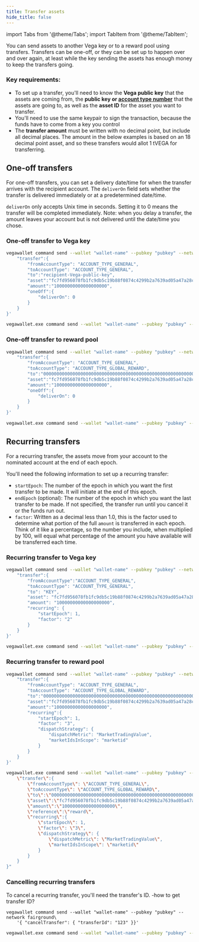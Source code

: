 ```yaml
---
title: Transfer assets
hide_title: false
---
```

import Tabs from '@theme/Tabs';
import TabItem from '@theme/TabItem';

You can send assets to another Vega key or to a reward pool using transfers. Transfers can be one-off, or they can be set up to happen over and over again, at least while the key sending the assets has enough money to keep the transfers going. 

### Key requirements:
* To set up a transfer, you'll need to know the **Vega public key** that the assets are coming from, the **public key or [account type number](../grpc/vega/vega.proto.mdx#accounttype)** that the assets are going to, as well as the **asset ID** for the asset you want to transfer. 
* You'll need to use the same keypair to sign the transaction, because the funds have to come from a key you control
* The **transfer amount** must be written with no decimal point, but include all decimal places. The amount in the below examples is based on an 18 decimal point asset, and so these transfers would allot 1 tVEGA for transferring.

## One-off transfers
For one-off transfers, you can set a delivery date/time for when the transfer arrives with the recipient account. The `deliverOn` field sets whether the transfer is delivered immediately or at a predetermined date/time. 

`deliverOn` only accepts Unix time in seconds. Setting it to 0 means the transfer will be completed immediately. Note: when you delay a transfer, the amount leaves your account but is not delivered until the date/time you chose.

### One-off transfer to Vega key

<Tabs groupId="KeytoKeytransferOnce">
<TabItem value="KeytoKeytransferOnceLinuxcmd" label="Linux / OSX command line example">

```bash
vegawallet command send --wallet "wallet-name" --pubkey "pubkey" --network fairground '{
    "transfer":{
        "fromAccountType": "ACCOUNT_TYPE_GENERAL",
        "toAccountType": "ACCOUNT_TYPE_GENERAL",
        "to":"recipient-Vega-public-key",
        "asset":"fc7fd956078fb1fc9db5c19b88f0874c4299b2a7639ad05a47a28c0aef291b55",
        "amount":"10000000000000000000",
        "oneOff":{ 
            "deliverOn": 0
        }
    }
}'
```
</TabItem>
<TabItem value="KeytoKeytransferOnceWincmd" label="Windows command line example">

```bash
vegawallet.exe command send --wallet "wallet-name" --pubkey "pubkey" --network fairground '{\"transfer\":{\"fromAccountType\":\"ACCOUNT_TYPE_GENERAL\":,\"toAccountType\":\"ACCOUNT_TYPE_GENERAL\" \"to\":\"recipient-Vega-public-key\",\"asset\":\"fc7fd956078fb1fc9db5c19b88f0874c4299b2a7639ad05a47a28c0aef291b55\", \"amount\":\"10000000000000000000\",\"oneOff\":{\"deliverOn\":0}}}'
```
</TabItem>
</Tabs>

### One-off transfer to reward pool

<Tabs groupId="KeytoPooltransferOnce">
<TabItem value="KeytoPooltransferOnceLinuxcmd" label="Linux / OSX command line example">

```bash
vegawallet command send --wallet "wallet-name" --pubkey "pubkey" --network fairground '{
    "transfer":{
        "fromAccountType": "ACCOUNT_TYPE_GENERAL",
        "toAccountType": "ACCOUNT_TYPE_GLOBAL_REWARD",
        "to":"0000000000000000000000000000000000000000000000000000000000000000",
        "asset":"fc7fd956078fb1fc9db5c19b88f0874c4299b2a7639ad05a47a28c0aef291b55",
        "amount":"10000000000000000000",
        "oneOff":{
            "deliverOn": 0
        }
    }
}'
```
</TabItem>
<TabItem value="KeytoPooltransferOnceWincmd" label="Windows command line example">

```bash
vegawallet.exe command send --wallet "wallet-name" --pubkey "pubkey" --network fairground '{\"transfer\":{\"fromAccountType\": \"ACCOUNT_TYPE_GENERAL\",\"toAccountType\":\"ACCOUNT_TYPE_GLOBAL_REWARD\", \"to\":\"0000000000000000000000000000000000000000000000000000000000000000\",\"asset\":\"fc7fd956078fb1fc9db5c19b88f0874c4299b2a7639ad05a47a28c0aef291b55\",\"amount\":\"10000000000000000000\",\"oneOff\":{\"deliverOn\":0}}}'
```
 
</TabItem>
</Tabs>

## Recurring transfers
For a recurring transfer, the assets move from your account to the nominated account at the end of each epoch.

You'll need the following information to set up a recurring transfer: 
* `startEpoch`: The number of the epoch in which you want the first transfer to be made. It will initiate at the end of this epoch.
* `endEpoch` (optional): The number of the epoch in which you want the last transfer to be made. If not specified, the transfer run until you cancel it or the funds run out.
* `factor`: Written as a decimal less than 1.0, this is the factor used to determine what portion of the full `amount` is transferred in each epoch. Think of it like a percentage, so the number you include, when multiplied by 100, will equal what percentage of the amount you have available will be transferred each time. 

### Recurring transfer to Vega key

<Tabs groupId="KeytoKeytransferRepeat">
<TabItem value="KeytoKeytransferRepeatLinuxcmd" label="Linux / OSX command line">

```bash
vegawallet command send --wallet "wallet-name" --pubkey "pubkey" --network fairground '{
    "transfer":{
        "fromAccountType":"ACCOUNT_TYPE_GENERAL",
        "toAccountType": "ACCOUNT_TYPE_GENERAL",
        "to": "KEY",
        "asset": "fc7fd956078fb1fc9db5c19b88f0874c4299b2a7639ad05a47a28c0aef291b55",
        "amount": "10000000000000000000",
        "recurring": {
            "startEpoch": 1,
            "factor": "2"
        }
    }
}'
```
</TabItem>
<TabItem value="KeytoKeytransferRepeatcmdWin" label="Windows command line example">

```bash
vegawallet.exe command send --wallet "wallet-name" --pubkey "pubkey" --network fairground "{\"transfer\":{\"fromAccountType\": \"ACCOUNT_TYPE_GENERAL\",\"toAccountType\": \"ACCOUNT_TYPE_GENERAL\",\"to\":\"KEY\",\"asset\":\"fc7fd956078fb1fc9db5c19b88f0874c4299b2a7639ad05a47a28c0aef291b55\"\"amount\":\"10000000000000000000\",\"recurring\":{\"startEpoch\":1, \"factor\": \"3\" }}}"
```
</TabItem>
</Tabs>
 

### Recurring transfer to reward pool

<Tabs groupId="KeytoPooltransferRepeat">
<TabItem value="KeytoPooltransferRepeatLinuxcmd" label="Linux / OSX command line">

```bash
vegawallet command send --wallet "wallet-name" --pubkey "pubkey" --network fairground '{
    "transfer":{
        "fromAccountType": "ACCOUNT_TYPE_GENERAL",
        "toAccountType": "ACCOUNT_TYPE_GLOBAL_REWARD",
        "to":"0000000000000000000000000000000000000000000000000000000000000000",
        "asset":"fc7fd956078fb1fc9db5c19b88f0874c4299b2a7639ad05a47a28c0aef291b55",
        "amount":"10000000000000000000",
        "recurring":{
            "startEpoch": 1,
            "factor": "3",
            "dispatchStrategy": {
                "dispatchMetric": "MarketTradingValue",
                "marketIdsInScope": "marketid"
            }
        }
    }
}'
```
</TabItem>
<TabItem value="KeytoPooltransferRepeatWincmd" label="Windows command line example">

```bash
vegawallet.exe command send --wallet "wallet-name" --pubkey "pubkey" --network fairground "{
    \"transfer\":{
        \"fromAccountType\": \"ACCOUNT_TYPE_GENERAL\",
        \"toAccountType\": \"ACCOUNT_TYPE_GLOBAL_REWARD\",
        \"to\":\"0000000000000000000000000000000000000000000000000000000000000000\",
        \"asset\":\"fc7fd956078fb1fc9db5c19b88f0874c4299b2a7639ad05a47a28c0aef291b55\",
        \"amount\":\"10000000000000000000\",
        \"reference\":\"reward\",
        \"recurring\":{
            \"startEpoch\": 1,
            \"factor\": \"3\",
            \"dispatchStrategy\": {
                \"dispatchMetric\": \"MarketTradingValue\",
                \"marketIdsInScope\": \"marketid\"
            }
        }
    }
}"
```
</TabItem>
</Tabs>

### Cancelling recurring transfers
To cancel a recurring transfer, you'll need the transfer's ID. -how to get transfer ID? 

<Tabs groupId="canceltransfer">
<TabItem value="canceltransferLinuxcmd" label="Linux / OSX command line">

```
vegawallet command send --wallet "wallet-name" --pubkey "pubkey" --network fairground\
    '{ "cancelTransfer": { "transferId": "123" }}'
```
</TabItem>
<TabItem value="canceltransferWincmd" label="Windows command line example">

```bash
vegawallet.exe command send --wallet "wallet-name" --pubkey "pubkey" --network fairground "{ \"cancelTransfer\": {  \"transferId\": \"123\" }}"
``` 
</TabItem>
</Tabs>
